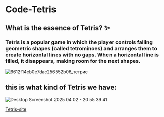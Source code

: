 # Code-Tetris
## What is the essence of Tetris? :sparkles:
### Tetris is a popular game in which the player controls falling geometric shapes (called tetrominoes) and arranges them to create horizontal lines with no gaps. When a horizontal line is filled, it disappears, making room for the next shapes.

![6612f14cb0e7dac256552b06_тетрис](https://github.com/user-attachments/assets/c3ec51b6-3cf7-4264-80ee-66d387198a90)

## this is what kind of Tetris we have:
![Desktop Screenshot 2025 04 02 - 20 55 39 41](https://github.com/user-attachments/assets/ba361e8d-702c-45d9-b9b7-c93415c4e192)

[Tetris-site](https://daniilryabkov.github.io/Code-Tetris/)
